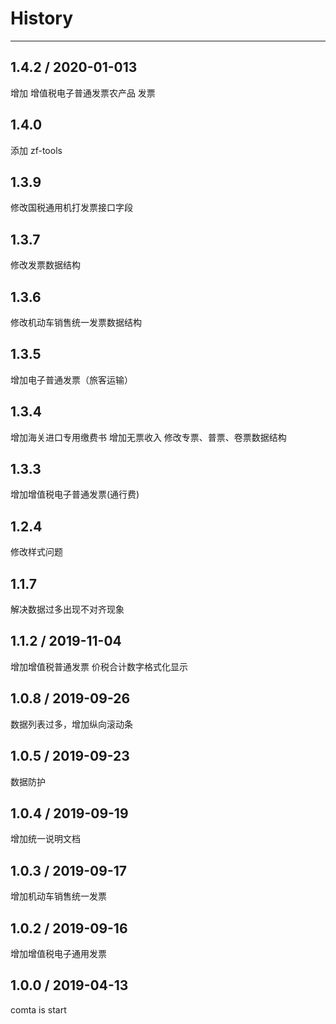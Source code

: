 # History
----

## 1.4.2 / 2020-01-013
增加 增值税电子普通发票农产品 发票

## 1.4.0
添加 zf-tools 

## 1.3.9
修改国税通用机打发票接口字段

## 1.3.7
修改发票数据结构

## 1.3.6
修改机动车销售统一发票数据结构

## 1.3.5
增加电子普通发票（旅客运输）

## 1.3.4
增加海关进口专用缴费书
增加无票收入
修改专票、普票、卷票数据结构

## 1.3.3
增加增值税电子普通发票(通行费)

## 1.2.4
修改样式问题

## 1.1.7
解决数据过多出现不对齐现象

## 1.1.2 / 2019-11-04
增加增值税普通发票
价税合计数字格式化显示

## 1.0.8 / 2019-09-26
数据列表过多，增加纵向滚动条

## 1.0.5 / 2019-09-23
数据防护

## 1.0.4 / 2019-09-19
增加统一说明文档

## 1.0.3 / 2019-09-17
增加机动车销售统一发票

## 1.0.2 / 2019-09-16
增加增值税电子通用发票

## 1.0.0 / 2019-04-13

comta is start

